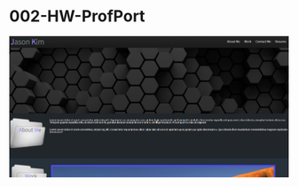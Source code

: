 # 002-HW-ProfPort

<!-- Created initial html and css files -->
<!-- Took a look at layout and looked a bit similar to HW-001 so copied over HTML and style.css to have a starting point -->
<!-- Customized header and navigation links; added some style with coloring and addition of banner design -->
<!-- Made a variety of updates with images, place holder texts, headers. Included stylistic highlighting on letters. Adjusted relative positioning of each title to stay on folder image -->
<!-- Made a lot of style changes, added stock images, added column elements to projects. Plenty more to do. -->
<!-- Added and adjusted layout for all placeholder project images, attempting to work on glow effect on hover -->
<!-- Ran out of time to make all necessary changes, the trial and error process was taking much longer than anticipated to properly apply style choices, especially to the work section where I wanted to add proper alignment and hover effects. Will need to revisit some previous lessons to properly implement, maybe starting over from scratch -->

![Alt="Screenshot of project"](/Assets/Images/project_screenshot.png)